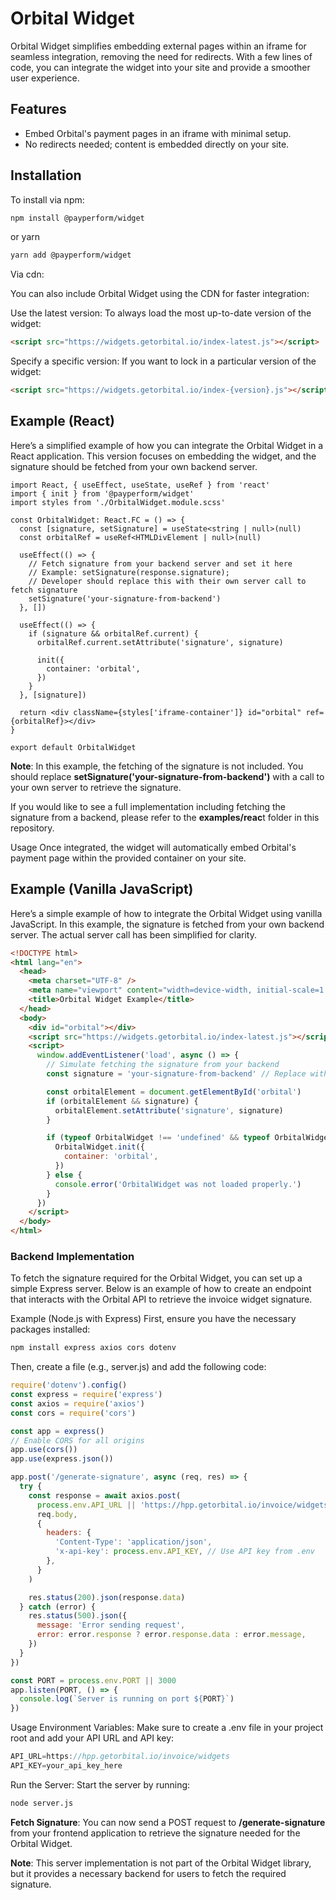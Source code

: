 # Orbital Widget

Orbital Widget simplifies embedding external pages within an iframe for seamless integration, removing the need for redirects. With a few lines of code, you can integrate the widget into your site and provide a smoother user experience.

## Features

- Embed Orbital's payment pages in an iframe with minimal setup.
- No redirects needed; content is embedded directly on your site.

## Installation

To install via npm:

```bash
npm install @payperform/widget
```

or yarn

```bash
yarn add @payperform/widget
```

Via cdn:

You can also include Orbital Widget using the CDN for faster integration:


Use the latest version:
To always load the most up-to-date version of the widget:

```html
<script src="https://widgets.getorbital.io/index-latest.js"></script>
```

Specify a specific version:
If you want to lock in a particular version of the widget:

```html
<script src="https://widgets.getorbital.io/index-{version}.js"></script>
```


## Example (React)

Here’s a simplified example of how you can integrate the Orbital Widget in a React application. This version focuses on embedding the widget, and the signature should be fetched from your own backend server.

```tsx
import React, { useEffect, useState, useRef } from 'react'
import { init } from '@payperform/widget'
import styles from './OrbitalWidget.module.scss'

const OrbitalWidget: React.FC = () => {
  const [signature, setSignature] = useState<string | null>(null)
  const orbitalRef = useRef<HTMLDivElement | null>(null)

  useEffect(() => {
    // Fetch signature from your backend server and set it here
    // Example: setSignature(response.signature);
    // Developer should replace this with their own server call to fetch signature
    setSignature('your-signature-from-backend')
  }, [])

  useEffect(() => {
    if (signature && orbitalRef.current) {
      orbitalRef.current.setAttribute('signature', signature)

      init({
        container: 'orbital',
      })
    }
  }, [signature])

  return <div className={styles['iframe-container']} id="orbital" ref={orbitalRef}></div>
}

export default OrbitalWidget
```

**Note**: In this example, the fetching of the signature is not included. You should replace **setSignature('your-signature-from-backend')** with a call to your own server to retrieve the signature.

If you would like to see a full implementation including fetching the signature from a backend, please refer to the **examples/reac**t folder in this repository.

Usage
Once integrated, the widget will automatically embed Orbital's payment page within the provided container on your site.

## Example (Vanilla JavaScript)

Here’s a simple example of how to integrate the Orbital Widget using vanilla JavaScript. In this example, the signature is fetched from your own backend server. The actual server call has been simplified for clarity.

```html
<!DOCTYPE html>
<html lang="en">
  <head>
    <meta charset="UTF-8" />
    <meta name="viewport" content="width=device-width, initial-scale=1.0" />
    <title>Orbital Widget Example</title>
  </head>
  <body>
    <div id="orbital"></div>
    <script src="https://widgets.getorbital.io/index-latest.js"></script>
    <script>
      window.addEventListener('load', async () => {
        // Simulate fetching the signature from your backend
        const signature = 'your-signature-from-backend' // Replace with your own logic to get the signature

        const orbitalElement = document.getElementById('orbital')
        if (orbitalElement && signature) {
          orbitalElement.setAttribute('signature', signature)
        }

        if (typeof OrbitalWidget !== 'undefined' && typeof OrbitalWidget.init === 'function') {
          OrbitalWidget.init({
            container: 'orbital',
          })
        } else {
          console.error('OrbitalWidget was not loaded properly.')
        }
      })
    </script>
  </body>
</html>
```

### Backend Implementation

To fetch the signature required for the Orbital Widget, you can set up a simple Express server. Below is an example of how to create an endpoint that interacts with the Orbital API to retrieve the invoice widget signature.

Example (Node.js with Express)
First, ensure you have the necessary packages installed:

```bash
npm install express axios cors dotenv
```

Then, create a file (e.g., server.js) and add the following code:

```javascript
require('dotenv').config()
const express = require('express')
const axios = require('axios')
const cors = require('cors')

const app = express()
// Enable CORS for all origins
app.use(cors())
app.use(express.json())

app.post('/generate-signature', async (req, res) => {
  try {
    const response = await axios.post(
      process.env.API_URL || 'https://hpp.getorbital.io/invoice/widgets', // Use API URL from .env
      req.body,
      {
        headers: {
          'Content-Type': 'application/json',
          'x-api-key': process.env.API_KEY, // Use API key from .env
        },
      }
    )

    res.status(200).json(response.data)
  } catch (error) {
    res.status(500).json({
      message: 'Error sending request',
      error: error.response ? error.response.data : error.message,
    })
  }
})

const PORT = process.env.PORT || 3000
app.listen(PORT, () => {
  console.log(`Server is running on port ${PORT}`)
})
```

Usage
Environment Variables: Make sure to create a .env file in your project root and add your API URL and API key:

```javascript
API_URL=https://hpp.getorbital.io/invoice/widgets
API_KEY=your_api_key_here
```

Run the Server: Start the server by running:

```bash
node server.js
```

**Fetch Signature**: You can now send a POST request to **/generate-signature** from your frontend application to retrieve the signature needed for the Orbital Widget.

**Note**: This server implementation is not part of the Orbital Widget library, but it provides a necessary backend for users to fetch the required signature.
